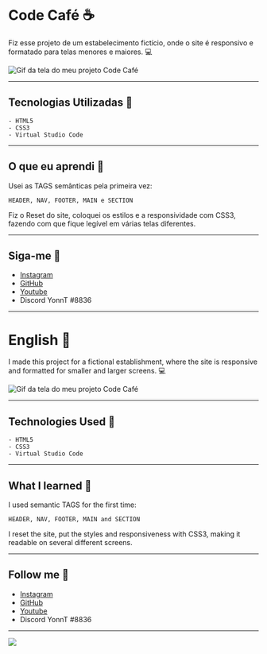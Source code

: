 # Code Café ☕
Fiz esse projeto de um estabelecimento fictício, onde o site é responsivo e formatado para telas menores e maiores. 💻

<img src="./gif code cafe.gif" alt="Gif da tela do meu projeto Code Café">
<hr>

## Tecnologias Utilizadas 📱
```
- HTML5 
- CSS3
- Virtual Studio Code
```
<hr>

## O que eu aprendi 📖
Usei as TAGS semânticas pela primeira vez:
```
HEADER, NAV, FOOTER, MAIN e SECTION
```
Fiz o Reset do site, coloquei os estilos e a responsividade com CSS3, fazendo com que fique legível em várias telas diferentes.
<hr>

## Siga-me 🚀
- <a href="https://www.instagram.com/juanz777_/" target="_blank">Instagram</a>
- <a href="https://github.com/JuanGabrielP" target="_blank">GitHub</a>
- <a href="https://www.youtube.com/@YonnT772" target="_blank">Youtube</a>
- Discord YonnT #8836
<hr>

# English 📍
I made this project for a fictional establishment, where the site is responsive and formatted for smaller and larger screens. 💻

<img src="./gif code cafe.gif" alt="Gif da tela do meu projeto Code Café">
<hr>

## Technologies Used 📱
```
- HTML5 
- CSS3
- Virtual Studio Code
```
<hr>

## What I learned 📖
I used semantic TAGS for the first time:
```
HEADER, NAV, FOOTER, MAIN and SECTION
```
I reset the site, put the styles and responsiveness with CSS3, making it readable on several different screens.
<hr>

## Follow me 🚀
- <a href="https://www.instagram.com/juanz777_/" target="_blank">Instagram</a>
- <a href="https://github.com/JuanGabrielP" target="_blank">GitHub</a>
- <a href="https://www.youtube.com/@YonnT772" target="_blank">Youtube</a>
- Discord YonnT #8836
<hr>
<img src="./pc programando gif.gif">